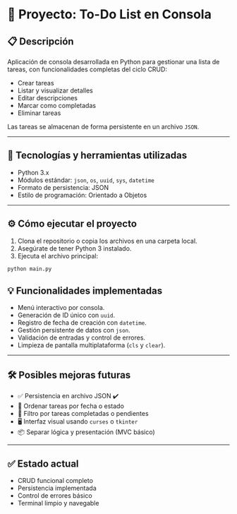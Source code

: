 # 📝 Proyecto: To-Do List en Consola

## 📋 Descripción

Aplicación de consola desarrollada en Python para gestionar una lista de tareas, con funcionalidades completas del ciclo CRUD:

- Crear tareas
- Listar y visualizar detalles
- Editar descripciones
- Marcar como completadas
- Eliminar tareas

Las tareas se almacenan de forma persistente en un archivo `JSON`.

---

## 🚀 Tecnologías y herramientas utilizadas

- Python 3.x
- Módulos estándar: `json`, `os`, `uuid`, `sys`, `datetime`
- Formato de persistencia: JSON
- Estilo de programación: Orientado a Objetos

---

## ⚙️ Cómo ejecutar el proyecto

1. Clona el repositorio o copia los archivos en una carpeta local.
2. Asegúrate de tener Python 3 instalado.
3. Ejecuta el archivo principal:

```bash
python main.py
```

## 💡 Funcionalidades implementadas

- Menú interactivo por consola.  
- Generación de ID único con `uuid`.  
- Registro de fecha de creación con `datetime`.  
- Gestión persistente de datos con `json`.  
- Validación de entradas y control de errores.  
- Limpieza de pantalla multiplataforma (`cls` y `clear`).  

---

## 🛠️ Posibles mejoras futuras

- ✅ Persistencia en archivo JSON ✔️  
- 🔄 Ordenar tareas por fecha o estado  
- 🧠 Filtro por tareas completadas o pendientes  
- 🖥️ Interfaz visual usando `curses` o `tkinter`  
- 📦 Separar lógica y presentación (MVC básico)  

---

## ✅ Estado actual

- CRUD funcional completo  
- Persistencia implementada  
- Control de errores básico  
- Terminal limpio y navegable  
